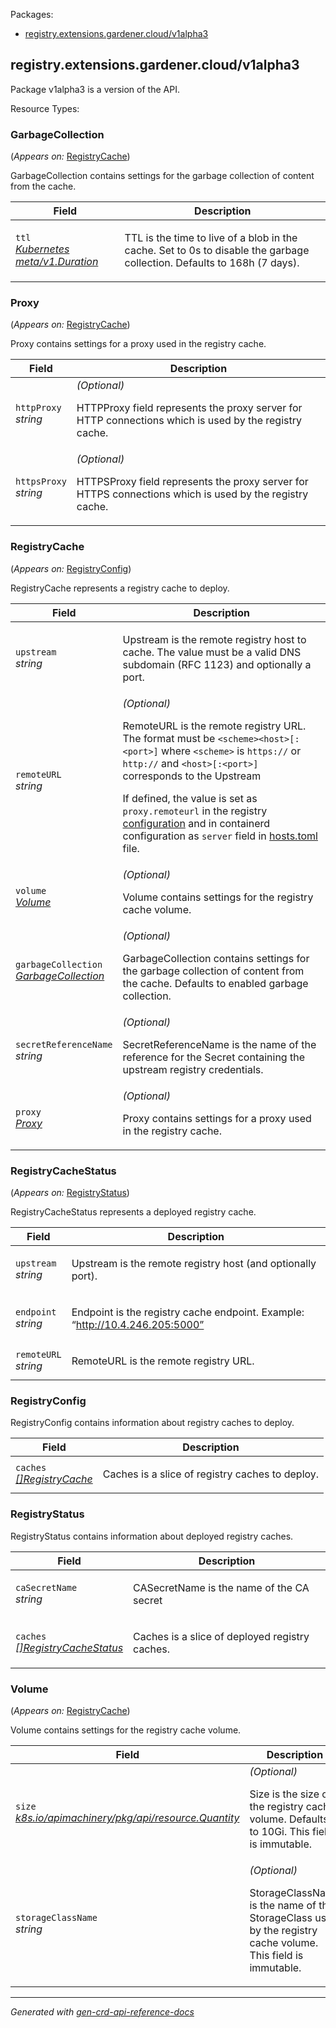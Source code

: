 <p>Packages:</p>
<ul>
<li>
<a href="#registry.extensions.gardener.cloud%2fv1alpha3">registry.extensions.gardener.cloud/v1alpha3</a>
</li>
</ul>
<h2 id="registry.extensions.gardener.cloud/v1alpha3">registry.extensions.gardener.cloud/v1alpha3</h2>
<p>
<p>Package v1alpha3 is a version of the API.</p>
</p>
Resource Types:
<ul></ul>
<h3 id="registry.extensions.gardener.cloud/v1alpha3.GarbageCollection">GarbageCollection
</h3>
<p>
(<em>Appears on:</em>
<a href="#registry.extensions.gardener.cloud/v1alpha3.RegistryCache">RegistryCache</a>)
</p>
<p>
<p>GarbageCollection contains settings for the garbage collection of content from the cache.</p>
</p>
<table>
<thead>
<tr>
<th>Field</th>
<th>Description</th>
</tr>
</thead>
<tbody>
<tr>
<td>
<code>ttl</code></br>
<em>
<a href="https://kubernetes.io/docs/reference/generated/kubernetes-api/v1.31/#duration-v1-meta">
Kubernetes meta/v1.Duration
</a>
</em>
</td>
<td>
<p>TTL is the time to live of a blob in the cache.
Set to 0s to disable the garbage collection.
Defaults to 168h (7 days).</p>
</td>
</tr>
</tbody>
</table>
<h3 id="registry.extensions.gardener.cloud/v1alpha3.Proxy">Proxy
</h3>
<p>
(<em>Appears on:</em>
<a href="#registry.extensions.gardener.cloud/v1alpha3.RegistryCache">RegistryCache</a>)
</p>
<p>
<p>Proxy contains settings for a proxy used in the registry cache.</p>
</p>
<table>
<thead>
<tr>
<th>Field</th>
<th>Description</th>
</tr>
</thead>
<tbody>
<tr>
<td>
<code>httpProxy</code></br>
<em>
string
</em>
</td>
<td>
<em>(Optional)</em>
<p>HTTPProxy field represents the proxy server for HTTP connections which is used by the registry cache.</p>
</td>
</tr>
<tr>
<td>
<code>httpsProxy</code></br>
<em>
string
</em>
</td>
<td>
<em>(Optional)</em>
<p>HTTPSProxy field represents the proxy server for HTTPS connections which is used by the registry cache.</p>
</td>
</tr>
</tbody>
</table>
<h3 id="registry.extensions.gardener.cloud/v1alpha3.RegistryCache">RegistryCache
</h3>
<p>
(<em>Appears on:</em>
<a href="#registry.extensions.gardener.cloud/v1alpha3.RegistryConfig">RegistryConfig</a>)
</p>
<p>
<p>RegistryCache represents a registry cache to deploy.</p>
</p>
<table>
<thead>
<tr>
<th>Field</th>
<th>Description</th>
</tr>
</thead>
<tbody>
<tr>
<td>
<code>upstream</code></br>
<em>
string
</em>
</td>
<td>
<p>Upstream is the remote registry host to cache.
The value must be a valid DNS subdomain (RFC 1123) and optionally a port.</p>
</td>
</tr>
<tr>
<td>
<code>remoteURL</code></br>
<em>
string
</em>
</td>
<td>
<em>(Optional)</em>
<p>RemoteURL is the remote registry URL. The format must be <code>&lt;scheme&gt;&lt;host&gt;[:&lt;port&gt;]</code> where
<code>&lt;scheme&gt;</code> is <code>https://</code> or <code>http://</code> and <code>&lt;host&gt;[:&lt;port&gt;]</code> corresponds to the Upstream</p>
<p>If defined, the value is set as <code>proxy.remoteurl</code> in the registry <a href="https://github.com/distribution/distribution/blob/main/docs/content/recipes/mirror.md#configure-the-cache">configuration</a>
and in containerd configuration as <code>server</code> field in <a href="https://github.com/containerd/containerd/blob/main/docs/hosts.md#server-field">hosts.toml</a> file.</p>
</td>
</tr>
<tr>
<td>
<code>volume</code></br>
<em>
<a href="#registry.extensions.gardener.cloud/v1alpha3.Volume">
Volume
</a>
</em>
</td>
<td>
<em>(Optional)</em>
<p>Volume contains settings for the registry cache volume.</p>
</td>
</tr>
<tr>
<td>
<code>garbageCollection</code></br>
<em>
<a href="#registry.extensions.gardener.cloud/v1alpha3.GarbageCollection">
GarbageCollection
</a>
</em>
</td>
<td>
<em>(Optional)</em>
<p>GarbageCollection contains settings for the garbage collection of content from the cache.
Defaults to enabled garbage collection.</p>
</td>
</tr>
<tr>
<td>
<code>secretReferenceName</code></br>
<em>
string
</em>
</td>
<td>
<em>(Optional)</em>
<p>SecretReferenceName is the name of the reference for the Secret containing the upstream registry credentials.</p>
</td>
</tr>
<tr>
<td>
<code>proxy</code></br>
<em>
<a href="#registry.extensions.gardener.cloud/v1alpha3.Proxy">
Proxy
</a>
</em>
</td>
<td>
<em>(Optional)</em>
<p>Proxy contains settings for a proxy used in the registry cache.</p>
</td>
</tr>
</tbody>
</table>
<h3 id="registry.extensions.gardener.cloud/v1alpha3.RegistryCacheStatus">RegistryCacheStatus
</h3>
<p>
(<em>Appears on:</em>
<a href="#registry.extensions.gardener.cloud/v1alpha3.RegistryStatus">RegistryStatus</a>)
</p>
<p>
<p>RegistryCacheStatus represents a deployed registry cache.</p>
</p>
<table>
<thead>
<tr>
<th>Field</th>
<th>Description</th>
</tr>
</thead>
<tbody>
<tr>
<td>
<code>upstream</code></br>
<em>
string
</em>
</td>
<td>
<p>Upstream is the remote registry host (and optionally port).</p>
</td>
</tr>
<tr>
<td>
<code>endpoint</code></br>
<em>
string
</em>
</td>
<td>
<p>Endpoint is the registry cache endpoint.
Example: &ldquo;<a href="http://10.4.246.205:5000&quot;">http://10.4.246.205:5000&rdquo;</a></p>
</td>
</tr>
<tr>
<td>
<code>remoteURL</code></br>
<em>
string
</em>
</td>
<td>
<p>RemoteURL is the remote registry URL.</p>
</td>
</tr>
</tbody>
</table>
<h3 id="registry.extensions.gardener.cloud/v1alpha3.RegistryConfig">RegistryConfig
</h3>
<p>
<p>RegistryConfig contains information about registry caches to deploy.</p>
</p>
<table>
<thead>
<tr>
<th>Field</th>
<th>Description</th>
</tr>
</thead>
<tbody>
<tr>
<td>
<code>caches</code></br>
<em>
<a href="#registry.extensions.gardener.cloud/v1alpha3.RegistryCache">
[]RegistryCache
</a>
</em>
</td>
<td>
<p>Caches is a slice of registry caches to deploy.</p>
</td>
</tr>
</tbody>
</table>
<h3 id="registry.extensions.gardener.cloud/v1alpha3.RegistryStatus">RegistryStatus
</h3>
<p>
<p>RegistryStatus contains information about deployed registry caches.</p>
</p>
<table>
<thead>
<tr>
<th>Field</th>
<th>Description</th>
</tr>
</thead>
<tbody>
<tr>
<td>
<code>caSecretName</code></br>
<em>
string
</em>
</td>
<td>
<p>CASecretName is the name of the CA secret</p>
</td>
</tr>
<tr>
<td>
<code>caches</code></br>
<em>
<a href="#registry.extensions.gardener.cloud/v1alpha3.RegistryCacheStatus">
[]RegistryCacheStatus
</a>
</em>
</td>
<td>
<p>Caches is a slice of deployed registry caches.</p>
</td>
</tr>
</tbody>
</table>
<h3 id="registry.extensions.gardener.cloud/v1alpha3.Volume">Volume
</h3>
<p>
(<em>Appears on:</em>
<a href="#registry.extensions.gardener.cloud/v1alpha3.RegistryCache">RegistryCache</a>)
</p>
<p>
<p>Volume contains settings for the registry cache volume.</p>
</p>
<table>
<thead>
<tr>
<th>Field</th>
<th>Description</th>
</tr>
</thead>
<tbody>
<tr>
<td>
<code>size</code></br>
<em>
<a href="https://godoc.org/k8s.io/apimachinery/pkg/api/resource#Quantity">
k8s.io/apimachinery/pkg/api/resource.Quantity
</a>
</em>
</td>
<td>
<em>(Optional)</em>
<p>Size is the size of the registry cache volume.
Defaults to 10Gi.
This field is immutable.</p>
</td>
</tr>
<tr>
<td>
<code>storageClassName</code></br>
<em>
string
</em>
</td>
<td>
<em>(Optional)</em>
<p>StorageClassName is the name of the StorageClass used by the registry cache volume.
This field is immutable.</p>
</td>
</tr>
</tbody>
</table>
<hr/>
<p><em>
Generated with <a href="https://github.com/ahmetb/gen-crd-api-reference-docs">gen-crd-api-reference-docs</a>
</em></p>

